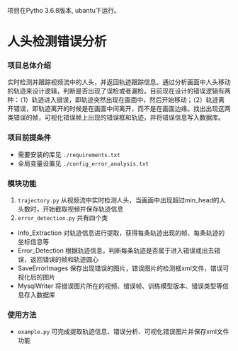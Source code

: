 项目在Pytho 3.6.8版本, ubantu下运行。

# 人头检测错误分析

### 项目总体介绍

实时检测并跟踪视频流中的人头，并返回轨迹跟踪信息。通过分析画面中人头移动的轨迹来设计逻辑，判断是否出现了误检或者漏检。目前现在设计的错误逻辑有两种：（1）轨迹进入错误，即轨迹突然出现在画面中，然后开始移动；（2）轨迹离开错误，即轨迹离开的时候是在画面中间离开，而不是在画面边缘。找出出现这两类错误的帧，可视化错误帧上出现的错误框和轨迹，并将错误信息写入数据库。

### 项目前提条件

- 需要安装的库见 ```./requirements.txt```
- 全局变量设置见 ```./config_error_analysis.txt```

### 模块功能

1. ```trajectory.py```  从视频流中实时检测人头，当画面中出现超过min_head的人头数时，开始截取视频并保存轨迹信息
2. ```error_detection.py```  共有四个类
- Info_Extraction  对轨迹信息进行提取，获得每条轨迹出现的帧、每条轨迹的坐标信息等
- Error_Detection  根据轨迹信息，判断每条轨迹是否属于进入错误或出去错误，返回错误的帧和轨迹圆心
- SaveErrorImages  保存出现错误的图片，错误图片的检测框xml文件，错误可视化后的图片
- MysqlWriter  将错误图片所在的视频、错误帧、训练模型版本、错误类型等信息存入数据库

### 使用方法
- ```example.py```   可完成提取轨迹信息、错误分析、可视化错误图片并保存xml文件功能


